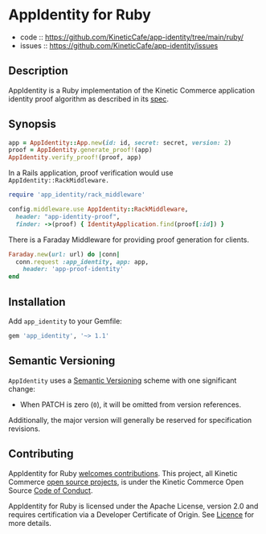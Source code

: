 # AppIdentity for Ruby

- code :: https://github.com/KineticCafe/app-identity/tree/main/ruby/
- issues :: https://github.com/KineticCafe/app-identity/issues

## Description

AppIdentity is a Ruby implementation of the Kinetic Commerce application
identity proof algorithm as described in its [spec][spec].

## Synopsis

```ruby
app = AppIdentity::App.new(id: id, secret: secret, version: 2)
proof = AppIdentity.generate_proof!(app)
AppIdentity.verify_proof!(proof, app)
```

In a Rails application, proof verification would use
`AppIdentity::RackMiddleware.`

```ruby
require 'app_identity/rack_middleware'

config.middleware.use AppIdentity::RackMiddleware,
  header: "app-identity-proof",
  finder: ->(proof) { IdentityApplication.find(proof[:id]) }
```

There is a Faraday Middleware for providing proof generation for clients.

```ruby
Faraday.new(url: url) do |conn|
  conn.request :app_identity, app: app,
    header: 'app-proof-identity'
end
```

## Installation

Add `app_identity` to your Gemfile:

```ruby
gem 'app_identity', '~> 1.1'
```

## Semantic Versioning

`AppIdentity` uses a [Semantic Versioning][semver] scheme with one significant
change:

- When PATCH is zero (`0`), it will be omitted from version references.

Additionally, the major version will generally be reserved for specification
revisions.

## Contributing

AppIdentity for Ruby [welcomes contributions](./Contributing.md). This project,
all Kinetic Commerce [open source projects][projects], is under the Kinetic
Commerce Open Source [Code of Conduct][kccoc].

AppIdentity for Ruby is licensed under the Apache License, version 2.0 and
requires certification via a Developer Certificate of Origin. See
[Licence](./Licence.md) for more details.

[contributing]: Contributing.md
[kccoc]: https://github.com/KineticCafe/code-of-conduct
[projects]: https://github.com/KineticCafe
[semver]: http://semver.org/
[spec]: https://github.com/KineticCafe/app-identity/blob/main/spec/README.md
